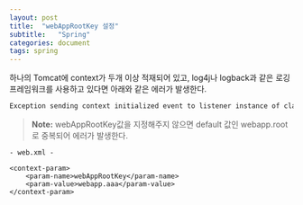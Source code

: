 ```yaml
---
layout: post
title:  "webAppRootKey 설정"
subtitle:   "Spring"
categories: document
tags: spring
---
```


하나의 Tomcat에 context가 두개 이상 적재되어 있고, log4j나 logback과 같은 로깅 프레임워크를 사용하고 있다면 아래와 같은 에러가 발생한다.

```xml
Exception sending context initialized event to listener instance of class org.springframework.web.util.Log4jConfigListener
```

> **Note:** webAppRootKey값을 지정해주지 않으면 default 값인 webapp.root로 중복되어 에러가 발생한다.



```
- web.xml -

<context-param>
	<param-name>webAppRootKey</param-name>
	<param-value>webapp.aaa</param-value>
</context-param>
```

